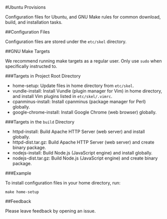 #Ubuntu Provisions

Configuration files for Ubuntu, and GNU Make rules for common download, build, and installation tasks.

##Configuration Files

Configuration files are stored under the `etc/skel` directory.

##GNU Make Targets

We recommend running make targets as a regular user. Only use `sudo` when specifically instructed to.

###Targets in Project Root Directory

* home-setup: Update files in home directory from `etc/skel`.
* vundle-install: Install Vundle (plugin manager for Vim) in home directory, and install Vim plugins listed in `etc/skel/.vimrc`.
* cpanminus-install: Install cpanminus (package manager for Perl) globally.
* google-chrome-install: Install Google Chrome (web browser) globally.

###Targets in the `build` Directory

* httpd-install: Build Apache HTTP Server (web server) and install globally.
* httpd-dist.tar.gz: Build Apache HTTP Server (web server) and create binary package.
* nodejs-install: Build Node.js (JavaScript engine) and install globally.
* nodejs-dist.tar.gz: Build Node.js (JavaScript engine) and create binary package.

###Example

To install configuration files in your home directory, run:

```
make home-setup
```

##Feedback

Please leave feedback by opening an issue.
